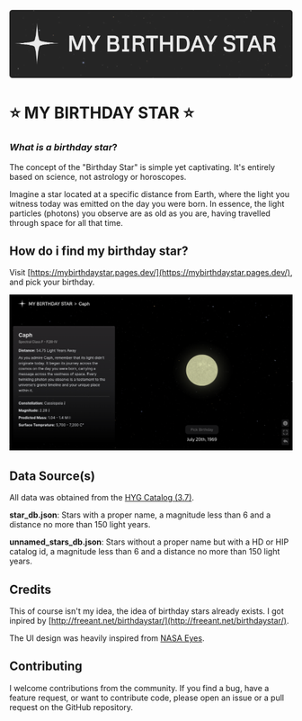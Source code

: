 ![My Birthday Star](https://raw.githubusercontent.com/akatiggerx04/mybirthdaystar/web-resources/logo.png)
# ⭐ MY BIRTHDAY STAR ⭐

### *What is a birthday star*?

The concept of the "Birthday Star" is simple yet captivating. It's entirely based on science, not astrology or horoscopes.

Imagine a star located at a specific distance from Earth, where the light you witness today was emitted on the day you were born. In essence, the light particles (photons) you observe are as old as you are, having travelled through space for all that time.

## How do i find my birthday star?

Visit [https://mybirthdaystar.pages.dev/](https://mybirthdaystar.pages.dev/), and pick your birthday. 

![Screenshot](https://raw.githubusercontent.com/akatiggerx04/mybirthdaystar/web-resources/screenshot.png)

## Data Source(s)

All data was obtained from the [HYG Catalog (3.7)](https://astronexus.com/hyg).

**star_db.json**: Stars with a proper name, a magnitude less than 6 and a distance no more than 150 light years. 

**unnamed_stars_db.json**: Stars without a proper name but with a HD or HIP catalog id, a magnitude less than 6 and a distance no more than 150 light years. 

## Credits 

This of course isn't my idea, the idea of birthday stars already exists. I got inpired by [http://freeant.net/birthdaystar/](http://freeant.net/birthdaystar/).

The UI design was heavily inspired from [NASA Eyes](https://eyes.nasa.gov/).

## Contributing
I welcome contributions from the community. If you find a bug, have a feature request, or want to contribute code, please open an issue or a pull request on the GitHub repository.
